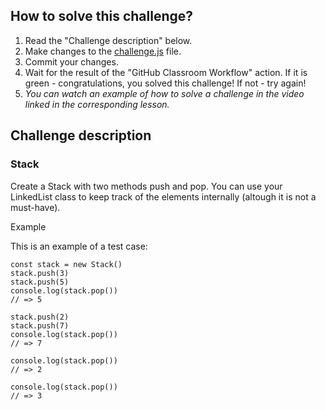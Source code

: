 ## How to solve this challenge?

1. Read the "Challenge description" below.
2. Make changes to the [challenge.js](./challenge.js) file.
3. Commit your changes.
4. Wait for the result of the "GitHub Classroom Workflow" action. If it is green - congratulations, you solved this challenge! If not - try again!
5. *You can watch an example of how to solve a challenge in the video linked in the corresponding lesson.*


## Challenge description


### Stack

Create a Stack with two methods push and pop. You can use your LinkedList class to keep track of the elements internally (altough it is not a must-have).

Example

This is an example of a test case:

```
const stack = new Stack()
stack.push(3)
stack.push(5)
console.log(stack.pop())
// => 5

stack.push(2)
stack.push(7)
console.log(stack.pop())
// => 7

console.log(stack.pop())
// => 2

console.log(stack.pop())
// => 3
```
